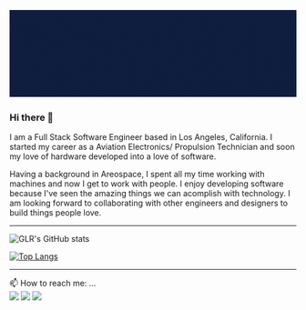 <!--
**GLRJr/GLRJr** is a ✨ _special_ ✨ repository because its `README.md` (this file) appears on your GitHub profile.

Here are some ideas to get you started:

- 🔭 I’m currently working on ...
- 🌱 I’m currently learning ...
- 👯 I’m looking to collaborate on ...
- 🤔 I’m looking for help with ...
- 💬 Ask me about ...
- 📫 How to reach me: ...
- 😄 Pronouns: ...
- ⚡ Fun fact: ...
-->
<img src="github-readme-images/Blue Illustrated Technology General LinkedIn Banner.gif" alt="banner"></img>

### Hi there 👋
I am a Full Stack Software Engineer based in Los Angeles, California. I started my career as a Aviation Electronics/ Propulsion Technician and soon my love of hardware developed into a love of software.

Having a background in Areospace, I spent all my time working with machines and now I get to work with people. I enjoy developing software because I've seen the amazing things we can acomplish with technology. I am looking forward to collaborating with other engineers and designers to build things people love.
<hr>

![GLR's GitHub stats](https://github-readme-stats.vercel.app/api?username=GLRJr&show_icons=true)

[![Top Langs](https://github-readme-stats.vercel.app/api/top-langs/?username=GLRJr)](https://github.com/GLRJr/github-readme-stats)

<hr>
 📫 How to reach me: ...
</br>

<span>
 <a>
    <a href="mailto:atigrouse@gmail.com" target="blank"><img src="https://img.shields.io/badge/Gmail-D14836?style=for-the-badge&logo=gmail&logoColor=white"></a>
    <a href="https://www.linkedin.com/in/garylrouse/" target="blank"><img src="https://img.shields.io/badge/LinkedIn-0077B5?style=for-the-badge&logo=linkedin&logoColor=white"/></a>
   </a>
    <a href="https://github.com/GLRJr" target="blank"><img src="https://img.shields.io/badge/GitHub-100000?style=for-the-badge&logo=github&logoColor=violet"/>
    </a>
    
</span>
